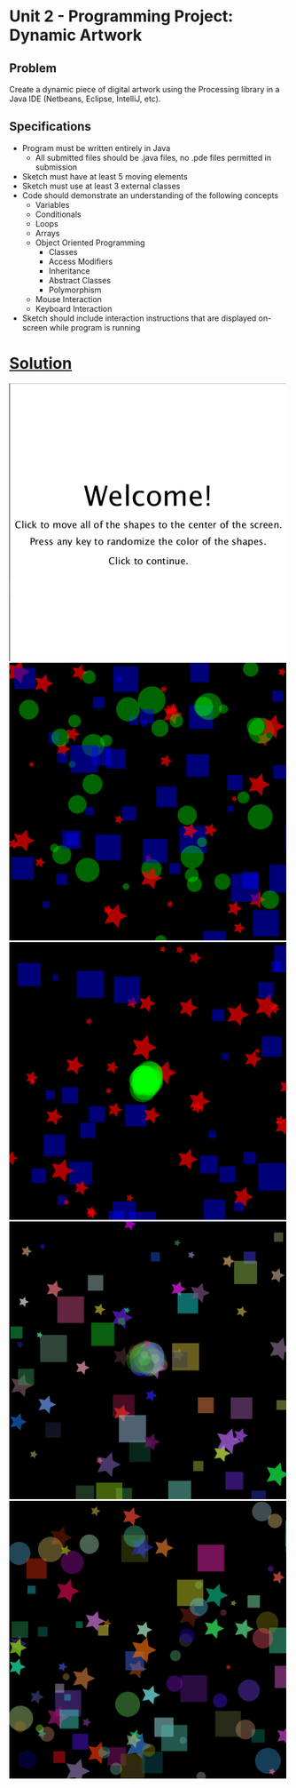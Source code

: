 # Unit 2 - Programming Project: Dynamic Artwork

## Problem
  Create a dynamic piece of digital artwork using the Processing library in a Java IDE (Netbeans, Eclipse, IntelliJ, etc).

## Specifications
  * Program must be written entirely in Java
    * All submitted files should be .java files, no .pde files permitted in submission
  * Sketch must have at least 5 moving elements
  * Sketch must use at least 3 external classes
  * Code should demonstrate an understanding of the following concepts
    * Variables
    * Conditionals
    * Loops
    * Arrays
    * Object Oriented Programming
      * Classes
      * Access Modifiers
      * Inheritance
      * Abstract Classes
      * Polymorphism
    * Mouse Interaction
    * Keyboard Interaction
  * Sketch should include interaction instructions that are displayed on-screen while program is running

# [Solution](https://github.com/blwatkins/Data-Structures-From-A-New-Perspective/tree/master/2_AlgorithmAnalysis/Project/Solution/src)

<img src="Images/project1_0.png" alt="Image 1" width="500" height="500">

<img src="Images/project1_1.png" alt="Image 2" width="500" height="500">

<img src="Images/project1_2.png" alt="Image 3" width="500" height="500">

<img src="Images/project1_3.png" alt="Image 4" width="500" height="500">

<img src="Images/project1_4.png" alt="Image 5" width="500" height="500">
